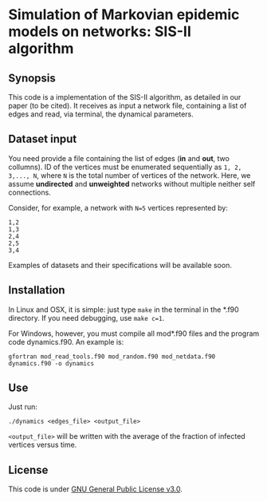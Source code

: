 # Simulation of Markovian epidemic models on networks: SIS-II algorithm

## Synopsis

This code is a implementation of the SIS-II algorithm, as detailed in our paper (to be cited). It receives as input a network file, containing a list of edges and read, via terminal, the dynamical parameters.

## Dataset input

You need provide a file containing the list of edges (__in__ and __out__, two collumns). ID of the vertices must be enumerated sequentially as `1, 2, 3,..., N`, where `N` is the total number of vertices of the network. Here, we assume  __undirected__ and __unweighted__ networks without multiple neither self connections.

Consider, for example, a network with `N=5` vertices represented by:

```
1,2
1,3
2,4
2,5
3,4
```

Examples of datasets and their specifications will be available soon.

## Installation

In Linux and OSX, it is simple: just type ``make`` in the terminal in the *.f90 directory. If you need debugging, use ``make c=1``.

For Windows, however, you must compile all mod*.f90 files and the program code dynamics.f90. An example is:

```gfortran mod_read_tools.f90 mod_random.f90 mod_netdata.f90 dynamics.f90 -o dynamics```


## Use

Just run:

```./dynamics <edges_file> <output_file>```

``<output_file>`` will be written with the average of the fraction of infected vertices versus time.

## License

This code is under [GNU General Public License v3.0](http://choosealicense.com/licenses/gpl-3.0/).

